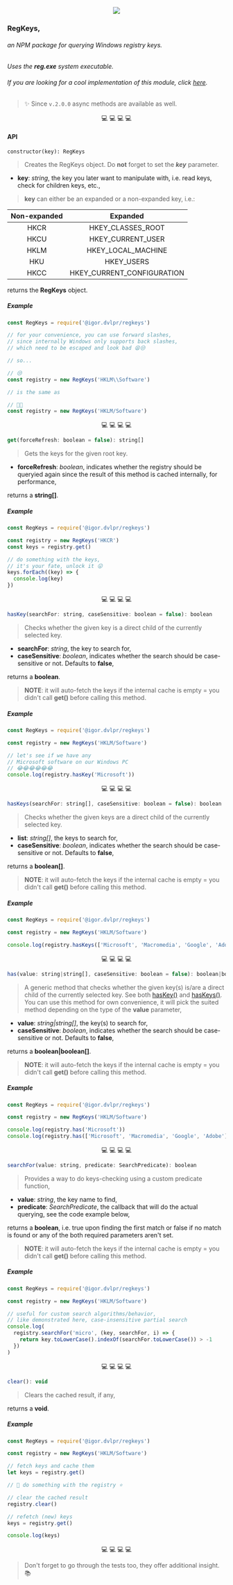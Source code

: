 <p align="center"><img src="https://github.com/igorskyflyer/npm-regkeys/raw/master/assets/RegKeys.png" style="max-width: 200px"></p>

<h3>RegKeys,</h3>
<h6>an NPM package for querying Windows registry keys.</h6>

_Uses the **reg.exe** system executable._

<h6>If you are looking for a cool implementation of this module, click <a href="https://github.com/igorskyflyer/npm-registry-apppaths">here</a>.</h6>

> ✨ Since `v.2.0.0` async methods are available as well.

<p align="center">💻  💻  💻  💻</p>

#### API

```
constructor(key): RegKeys
```

> Creates the RegKeys object.
> Do **not** forget to set the **_key_** parameter.

- **key**: _string_, the key you later want to manipulate with, i.e. read keys, check for children keys, etc.,

> **key** can either be an expanded or a non-expanded key, i.e.:

| Non-expanded |          Expanded          |
| :----------: | :------------------------: |
|     HKCR     |     HKEY_CLASSES_ROOT      |
|     HKCU     |     HKEY_CURRENT_USER      |
|     HKLM     |     HKEY_LOCAL_MACHINE     |
|     HKU      |         HKEY_USERS         |
|     HKCC     | HKEY_CURRENT_CONFIGURATION |

returns the **RegKeys** object.

##### Example

```js
const RegKeys = require('@igor.dvlpr/regkeys')

// for your convenience, you can use forward slashes,
// since internally Windows only supports back slashes,
// which need to be escaped and look bad 😫😒

// so...
```

```js
// 😒
const registry = new RegKeys('HKLM\\Software')

// is the same as

// 🥳🎊
const registry = new RegKeys('HKLM/Software')
```

<p align="center">💻  💻  💻  💻</p>

```js
get(forceRefresh: boolean = false): string[]
```

> Gets the keys for the given root key.

- **forceRefresh**: _boolean_, indicates whether the registry should be queryied again since the result of this method is cached internally, for performance,

returns a **string[]**.

##### Example

```js
const RegKeys = require('@igor.dvlpr/regkeys')

const registry = new RegKeys('HKCR')
const keys = registry.get()

// do something with the keys,
// it's your fate, unlock it 😛
keys.forEach((key) => {
  console.log(key)
})
```

<p align="center">💻  💻  💻  💻</p>

<a name="hasKey"></a>

```js
hasKey(searchFor: string, caseSensitive: boolean = false): boolean
```

> Checks whether the given key is a direct child of the currently selected key.

- **searchFor**: _string_, the key to search for,
- **caseSensitive**: _boolean_, indicates whether the search should be case-sensitive or not. Defaults to **false**,

returns a **boolean**.

> **NOTE**: it will auto-fetch the keys if the internal cache is empty = you didn't call **get()** before calling this method.

##### Example

```js
const RegKeys = require('@igor.dvlpr/regkeys')

const registry = new RegKeys('HKLM/Software')

// let's see if we have any
// Microsoft software on our Windows PC
// 😂😂😂😂😂😂
console.log(registry.hasKey('Microsoft'))
```

<a name="hasKeys"></a>

<p align="center">💻  💻  💻  💻</p>

```js
hasKeys(searchFor: string[], caseSensitive: boolean = false): boolean
```

> Checks whether the given keys are a direct child of the currently selected key.

- **list**: _string[]_, the keys to search for,
- **caseSensitive**: _boolean_, indicates whether the search should be case-sensitive or not. Defaults to **false**,

returns a **boolean[]**.

> **NOTE**: it will auto-fetch the keys if the internal cache is empty = you didn't call **get()** before calling this method.

##### Example

```js
const RegKeys = require('@igor.dvlpr/regkeys')

const registry = new RegKeys('HKLM/Software')

console.log(registry.hasKeys(['Microsoft', 'Macromedia', 'Google', 'Adobe']))
```

<p align="center">💻  💻  💻  💻</p>

```js
has(value: string|string[], caseSensitive: boolean = false): boolean|boolean[]
```

> A generic method that checks whether the given key(s) is/are a direct child of the currently selected key. See both <a href="#hasKey">hasKey()</a> and <a href="#hasKeys">hasKeys()</a>. You can use this method for own convenience, it will pick the suited method depending on the type of the **value** parameter,

- **value**: _string|string[]_, the key(s) to search for,
- **caseSensitive**: _boolean_, indicates whether the search should be case-sensitive or not. Defaults to **false**,

returns a **boolean|boolean[]**.

> **NOTE**: it will auto-fetch the keys if the internal cache is empty = you didn't call **get()** before calling this method.

##### Example

```js
const RegKeys = require('@igor.dvlpr/regkeys')

const registry = new RegKeys('HKLM/Software')

console.log(registry.has('Microsoft'))
console.log(registry.has(['Microsoft', 'Macromedia', 'Google', 'Adobe']))
```

<p align="center">💻  💻  💻  💻</p>

```js
searchFor(value: string, predicate: SearchPredicate): boolean
```

> Provides a way to do keys-checking using a custom predicate function,

- **value**: _string_, the key name to find,
- **predicate**: _SearchPredicate_, the callback that will do the actual querying, see the code example below,

returns a **boolean**, i.e. true upon finding the first match or false if no match is found or any of the both required parameters aren't set.

> **NOTE**: it will auto-fetch the keys if the internal cache is empty = you didn't call **get()** before calling this method.

##### Example

```js
const RegKeys = require('@igor.dvlpr/regkeys')

const registry = new RegKeys('HKLM/Software')

// useful for custom search algorithms/behavior,
// like demonstrated here, case-insensitive partial search
console.log(
  registry.searchFor('micro', (key, searchFor, i) => {
    return key.toLowerCase().indexOf(searchFor.toLowerCase()) > -1
  })
)
```

<p align="center">💻  💻  💻  💻</p>

```js
clear(): void
```

> Clears the cached result, if any,

returns a **void**.

##### Example

```js
const RegKeys = require('@igor.dvlpr/regkeys')

const registry = new RegKeys('HKLM/Software')

// fetch keys and cache them
let keys = registry.get()

// 🔮 do something with the registry ⭐

// clear the cached result
registry.clear()

// refetch (new) keys
keys = registry.get()

console.log(keys)
```

<p align="center">💻  💻  💻  💻</p>

> Don't forget to go through the tests too, they offer additional insight. 📚
